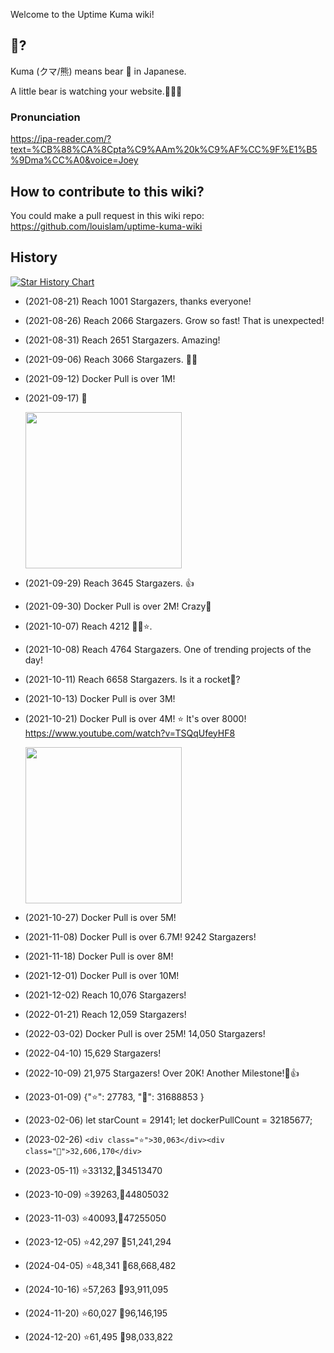 Welcome to the Uptime Kuma wiki!

## 🐻?

Kuma (クマ/熊) means bear 🐻 in Japanese.

A little bear is watching your website.🐻🐻🐻

### Pronunciation 

https://ipa-reader.com/?text=%CB%88%CA%8Cpta%C9%AAm%20k%C9%AF%CC%9F%E1%B5%9Dma%CC%A0&voice=Joey


## How to contribute to this wiki?

You could make a pull request in this wiki repo:
https://github.com/louislam/uptime-kuma-wiki

## History

[![Star History Chart](https://api.star-history.com/svg?repos=louislam/uptime-kuma&type=Date)](https://star-history.com/#louislam/uptime-kuma&Date)

* (2021-08-21) Reach 1001 Stargazers, thanks everyone!
* (2021-08-26) Reach 2066 Stargazers. Grow so fast! That is unexpected!
* (2021-08-31) Reach 2651 Stargazers. Amazing!
* (2021-09-06) Reach 3066 Stargazers. 👀👏
* (2021-09-12) Docker Pull is over 1M!
* (2021-09-17) 🐣 

  <img src="https://user-images.githubusercontent.com/1336778/133796976-1ea682f5-0cfa-4c50-b6fd-7d879744b12f.jpg" width="250" />

* (2021-09-29) Reach 3645 Stargazers. 👍
* (2021-09-30) Docker Pull is over 2M! Crazy🤪
* (2021-10-07) Reach 4212 🔭✨⭐.
* (2021-10-08) Reach 4764 Stargazers. One of trending projects of the day!
* (2021-10-11) Reach 6658 Stargazers. Is it a rocket🚀?
* (2021-10-13) Docker Pull is over 3M!
* (2021-10-21) Docker Pull is over 4M! ⭐ It's over 8000! https://www.youtube.com/watch?v=TSQqUfeyHF8

  <img src="https://user-images.githubusercontent.com/1336778/138208120-09a6d4b2-ceca-4380-ba59-5456b72a80aa.jpg" width="250" />

* (2021-10-27) Docker Pull is over 5M!
* (2021-11-08) Docker Pull is over 6.7M! 9242 Stargazers!
* (2021-11-18) Docker Pull is over 8M!
* (2021-12-01) Docker Pull is over 10M! 
* (2021-12-02) Reach 10,076 Stargazers!
* (2022-01-21) Reach 12,059 Stargazers!
* (2022-03-02) Docker Pull is over 25M! 14,050 Stargazers!
* (2022-04-10) 15,629 Stargazers!
* (2022-10-09) 21,975 Stargazers! Over 20K! Another Milestone!🐻👍
* (2023-01-09) {"⭐": 27783, "🐳": 31688853 }
* (2023-02-06) let starCount = 29141; let dockerPullCount = 32185677;
* (2023-02-26) `<div class="⭐">30,063</div><div class="🐳">32,606,170</div>`
* (2023-05-11) ⭐33132,🐳34513470
* (2023-10-09) ⭐39263,🐳44805032
* (2023-11-03) ⭐40093,🐳47255050
* (2023-12-05) ⭐42,297 🐳51,241,294
* (2024-04-05) ⭐48,341 🐳68,668,482
* (2024-10-16) ⭐57,263 🐳93,911,095
* (2024-11-20) ⭐60,027 🐳96,146,195
* (2024-12-20) ⭐61,495 🐳98,033,822